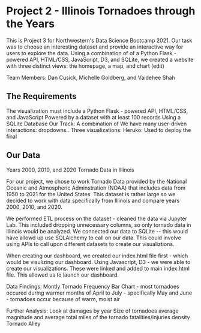 # Project 2 - Illinois Tornadoes through the Years

This is Project 3 for Northwestern's Data Science Bootcamp 2021. Our task was to choose an interesting dataset and provide an interactive way for users to explore the data. Using a combination of of a Python Flask - powered API, HTML/CSS, JavaScript, D3, and SQLite, we created a website with three distinct views: the homepage, a map, and chart (edit)

Team Members: Dan Cusick, Michelle Goldberg, and Vaidehee Shah

## The Requirements

The visualization must include a Python Flask - powered API, HTML/CSS, and JavaScript
Powered by a dataset with at least 100 records
Using a SQLite Database
Our Track: A combination of 
We have many user-driven interactions: dropdowns..
Three visualizations: 
Heruko: Used to deploy the final 

## Our Data
Years 2000, 2010, and 2020 Tornado Data in Illinois

For our project, we chose to work Tornado Data provided by the National Oceanic and Atmospheric Adminstration (NOAA) that includes data from 1950 to 2021 for the United States. This dataset is rather large so we decided to work with data specifically from Illinois and compare years 2000, 2010, and 2020. 

We performed ETL process on the dataset - cleaned the data via Jupyter Lab. This included dropping unnecessary columns, so only tornado data in Illinois would be analyzed. We connected our data to SQLite -- this would have allowd up use SQLAlchemy to call on our data. This could involve using APIs to call upon different datasets to create our visualiztions. 

When creating our dashboard, we created our index.html file first - which would be visulizing our dashboard.
Using Javascript, D3 - we were able to create our visualizations. These were linked and added to main index.html file. This allowed us to launch our dashboard. 



Data Findings:
Montly Tornado Frequency Bar Chart - most tornadoes occured during warmer months of April to July - specifically May and June - tornadoes occur because of warm, moist air


Further Analysis:
Look at damages by year
Size of tornadoes
average magnitude and average total miles of the tornado
fatalities/injuries
density
Tornado Alley





